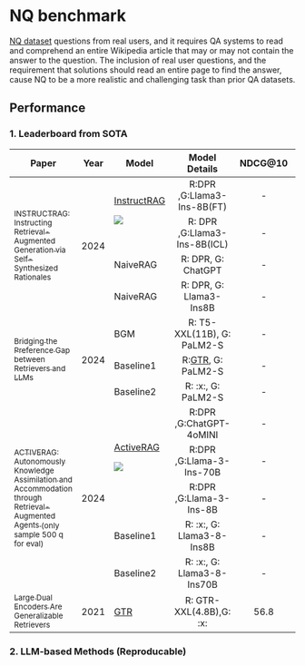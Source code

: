 # NQ benchmark

[NQ dataset](https://huggingface.co/datasets/google-research-datasets/natural_questions) questions from real users, and it requires QA systems to read and comprehend an entire Wikipedia article that may or may not contain the answer to the question. The inclusion of real user questions, and the requirement that solutions should read an entire page to find the answer, cause NQ to be a more realistic and challenging task than prior QA datasets.  

## Performance

### 1. Leaderboard from SOTA

<table id="sortableTable">
 <thead>
    <tr>
	  <th align="center" style="width:246px;"> Paper </th>
      <th align="center"> Year </th>
      <th align="center"> Model </th>
      <th align="center">Model Details</th>
	  <th align="center"> NDCG@10 </th>
	  <th align="center"> Recall@5 </th>
	  <th align="center"> EM </th>
    </tr>
  </thead>
 <tbody>
 <!-- paper split -->
 <tr>
  <td rowspan=4><a href="https://arxiv.org/pdf/2406.13629"><sub>INSTRUCTRAG: Instructing Retrieval-Augmented Generation via Self-Synthesized Rationales </sub></a></td>
  <td rowspan=4>2024</td>
  <td rowspan=2><a href="https://github.com/weizhepei/InstructRAG">InstructRAG </a>

![](https://img.shields.io/github/stars/weizhepei/InstructRAG.svg?style=social)

</td> <td align="center">  R:DPR ,G:Llama3-Ins-8B(FT) </td> <td align="center"> - </td> <td align="center"> 68.8 </td> <td align="center"> 65.7 </td>
 </tr>
  <tr>
  <td align="center">  R: DPR ,G:Llama3-Ins-8B(ICL) </td> <td align="center"> - </td> <td align="center"> 68.8 </td> <td align="center"> 62.1</td>
 </tr>
 <tr>
  <td>NaiveRAG</td>
  <td align="center"> R: DPR, G: ChatGPT </td><td align="center"> - </td><td align="center"> 68.8 </td><td align="center"> - </td>
 </tr>
 <tr>
  <td> NaiveRAG </td>
  <td align="center"> R: DPR, G: Llama3-Ins8B </td><td align="center"> - </td><td align="center"> 68.8 </td><td align="center"> 60.1 </td>
 </tr>
 <!-- paper split -->
 <tr>
  <td rowspan=3><a href="https://arxiv.org/pdf/2401.06954"><sub>Bridging the Preference Gap between Retrievers and LLMs</sub></a></td>
  <td rowspan=3>2024</td>
  <td>BGM</td> <td align="center">  R: T5-XXL(11B), G: PaLM2-S </td> <td align="center"> - </td> <td align="center"> - </td> <td align="center"> 45.37 </td>
 </tr>
 <tr>
  <td>Baseline1</td>
  <td align="center"> R:<a href="https://arxiv.org/pdf/2112.07899">GTR</a>, G: PaLM2-S </td><td align="center"> - </td><td align="center"> - </td><td align="center"> 43.79 </td>
 </tr>
 <tr>
  <td>Baseline2</td>
  <td align="center"> R: :x:,  G: PaLM2-S </td><td align="center"> - </td><td align="center"> - </td><td align="center"> 33.07 </td>
 </tr>
 <!-- paper split -->
 <tr>
  <td rowspan=5><a href="https://arxiv.org/pdf/2401.06954"><sub>ACTIVERAG: Autonomously Knowledge Assimilation and Accommodation through Retrieval-Augmented Agents </sub></a> <sub>(only sample 500 q for eval)</sub></td>
  <td rowspan=5>2024</td>
  <td rowspan=3><a href="https://github.com/OpenMatch/ActiveRAG">ActiveRAG </a>

![](https://img.shields.io/github/stars/OpenMatch/ActiveRAG.svg?style=social)

</td> <td align="center">  R:DPR ,G:ChatGPT-4oMINI </td> <td align="center"> - </td> <td align="center"> - </td> <td align="center"> 71.6 </td>
 </tr>
  <tr>
  <td align="center">  R:DPR ,G:Llama-3-Ins-70B </td> <td align="center"> - </td> <td align="center"> - </td> <td align="center"> 70.8 </td>
 </tr>
  <tr>
  <td align="center">  R:DPR ,G:Llama-3-Ins-8B </td> <td align="center"> - </td> <td align="center"> - </td> <td align="center"> 65.0 </td>
 </tr>
 <tr>
  <td>Baseline1</td>
  <td align="center"> R: :x:, G: Llama3-8-Ins8B </td><td align="center"> - </td><td align="center"> - </td><td align="center"> 39.2 </td>
 </tr>
 <tr>
  <td>Baseline2</td>
  <td align="center"> R: :x:, G: Llama3-8-Ins70B </td><td align="center"> - </td><td align="center"> - </td><td align="center"> 54.2 </td>
 </tr>
 <!-- paper split -->
 <tr>
  <td><a href="https://arxiv.org/pdf/2112.07899"><sub>Large Dual Encoders Are Generalizable Retrievers</sub></a></td>
  <td>2021</td>
  <td><a href="https://www.kaggle.com/models/google/gtr?tfhub-redirect=true">GTR</a></td>
  <td align="center"> R: GTR-XXL(4.8B),G: :x: </td>
  <td align="center"> 56.8 </td>
  <td align="center"> - </td>
  <td align="center"> - </td>
 </tr>


 </tbody>
</table>


### 2. LLM-based Methods (Reproducable)

